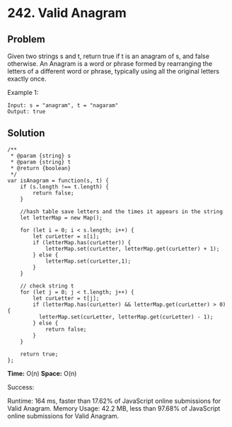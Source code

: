 # 242. Valid Anagram

## Problem
Given two strings s and t, return true if t is an anagram of s, and false otherwise.
An Anagram is a word or phrase formed by rearranging the letters of a different word or phrase, typically using all the original letters exactly once.

Example 1:

```dash
Input: s = "anagram", t = "nagaram"
Output: true
```

## Solution

```dash
/**
 * @param {string} s
 * @param {string} t
 * @return {boolean}
 */
var isAnagram = function(s, t) {
    if (s.length !== t.length) {
        return false;
    }
    
    //hash table save letters and the times it appears in the string
    let letterMap = new Map();
    
    for (let i = 0; i < s.length; i++) {
        let curLetter = s[i];
        if (letterMap.has(curLetter)) {
            letterMap.set(curLetter, letterMap.get(curLetter) + 1);
        } else {
            letterMap.set(curLetter,1);
        }
    }
    
    // check string t
    for (let j = 0; j < t.length; j++) {
        let curLetter = t[j];
        if (letterMap.has(curLetter) && letterMap.get(curLetter) > 0) {
          letterMap.set(curLetter, letterMap.get(curLetter) - 1);            
        } else {
            return false;
        }
    }
    
    return true;
};
```

**Time:** O(n)
**Space:** O(n)


Success:

Runtime: 164 ms, faster than 17.62% of JavaScript online submissions for Valid Anagram.
Memory Usage: 42.2 MB, less than 97.68% of JavaScript online submissions for Valid Anagram.

